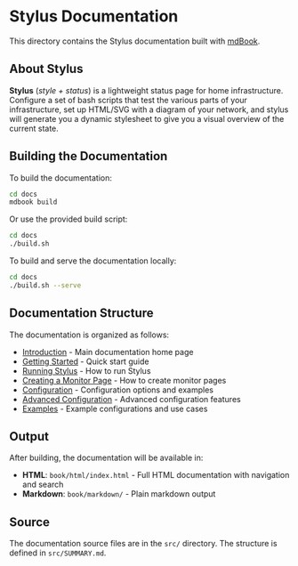 # Stylus Documentation

This directory contains the Stylus documentation built with [mdBook](https://rust-lang.github.io/mdBook/).

## About Stylus

**Stylus** (_style + status_) is a lightweight status page for home
infrastructure. Configure a set of bash scripts that test the various parts of
your infrastructure, set up HTML/SVG with a diagram of your network, and stylus
will generate you a dynamic stylesheet to give you a visual overview of the
current state.

## Building the Documentation

To build the documentation:

```bash
cd docs
mdbook build
```

Or use the provided build script:

```bash
cd docs
./build.sh
```

To build and serve the documentation locally:

```bash
cd docs
./build.sh --serve
```

## Documentation Structure

The documentation is organized as follows:

- [Introduction](src/wiki-home.md) - Main documentation home page
- [Getting Started](src/wiki-getting-started.md) - Quick start guide
- [Running Stylus](src/wiki-running-stylus.md) - How to run Stylus
- [Creating a Monitor Page](src/wiki-creating-a-monitor-page.md) - How to create monitor pages
- [Configuration](src/wiki-configuration.md) - Configuration options and examples
- [Advanced Configuration](src/wiki-advanced-configuration.md) - Advanced configuration features
- [Examples](src/wiki-examples.md) - Example configurations and use cases

## Output

After building, the documentation will be available in:

- **HTML**: `book/html/index.html` - Full HTML documentation with navigation and search
- **Markdown**: `book/markdown/` - Plain markdown output

## Source

The documentation source files are in the `src/` directory. The structure is defined in `src/SUMMARY.md`.
